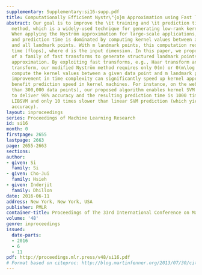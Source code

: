 ```yaml
---
supplementary: Supplementary:si16-supp.pdf
title: Computationally Efficient Nystr\"{o}m Approximation using Fast Transforms
abstract: Our goal is to improve the \it training and \it prediction time of Nyström
  method, which is a widely-used technique for generating low-rank kernel matrix approximations.
  When applying the Nyström approximation for large-scale applications, both training
  and prediction time is dominated by computing kernel values between a data point
  and all landmark points. With m landmark points, this computation requires Θ(md)
  time (flops), where d is the input dimension. In this paper, we propose the use
  of a family of fast transforms to generate structured landmark points for Nyström
  approximation. By exploiting fast transforms, e.g., Haar transform and Hadamard
  transform, our modified Nyström method requires only Θ(m) or Θ(m\log d) time to
  compute the kernel values between a given data point and m landmark points. This
  improvement in time complexity can significantly speed up kernel approximation and
  benefit prediction speed in kernel machines. For instance, on the webspam data (more
  than 300,000 data points), our proposed algorithm enables kernel SVM prediction
  to deliver 98% accuracy and the resulting prediction time is 1000 times faster than
  LIBSVM and only 10 times slower than linear SVM prediction (which yields only 91%
  accuracy).
layout: inproceedings
series: Proceedings of Machine Learning Research
id: si16
month: 0
firstpage: 2655
lastpage: 2663
page: 2655-2663
sections: 
author:
- given: Si
  family: Si
- given: Cho-Jui
  family: Hsieh
- given: Inderjit
  family: Dhillon
date: 2016-06-11
address: New York, New York, USA
publisher: PMLR
container-title: Proceedings of The 33rd International Conference on Machine Learning
volume: '48'
genre: inproceedings
issued:
  date-parts:
  - 2016
  - 6
  - 11
pdf: http://proceedings.mlr.press/v48/si16.pdf
# Format based on citeproc: http://blog.martinfenner.org/2013/07/30/citeproc-yaml-for-bibliographies/
---
```

